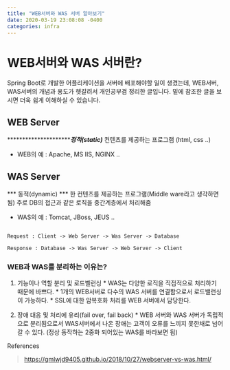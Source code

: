 ```yaml
---
title: "WEB서버와 WAS 서버 알아보기"
date: 2020-03-19 23:08:08 -0400
categories: infra
---
```


WEB서버와 WAS 서버란?
=====================

Spring Boot로 개발한 어플리케이션을 서버에 배포해야할 일이 생겼는데, 
       WEB서버, WAS서버의 개념과 용도가 헷갈려서 개인공부겸 정리한 글입니다.
       밑에 참조한 글을 보시면 더욱 쉽게 이해하실 수 있습니다.

## WEB Server
  
  ************************정적(static)*** 컨텐츠를 제공하는 프로그램 (html, css ..)

* WEB의 예 : Apache, MS IIS, NGINX ..

## WAS Server

  *** 동적(dynamic) *** 한 컨텐츠를 제공하는 프로그램(Middle ware라고 생각하면 됨)
  주로 DB의 접근과 같은 로직을 중간계층에서 처리해줌
  
* WAS의 예 : Tomcat, JBoss, JEUS ..

```

Request : Client -> Web Server -> Was Server -> Database

Response : Database -> Was Server -> Web Server -> Client

```

### WEB과 WAS를 분리하는 이유는?
  
  1. 기능이나 역할 분리 및 로드벨런싱
    * WAS는 다양한 로직을 직접적으로 처리하기 때문에 바쁘다.
    * 1개의 WEB서버로 다수의 WAS 서버를 연결함으로서 로드밸런싱이 가능하다.
    * SSL에 대한 암복호화 처리를 WEB 서버에서 담당한다.
  
  2. 장애 대응 및 처리에 유리(fail over, fail back)
    * WEB 서버와 WAS 서버가 독립적으로 분리됨으로서 WAS서버에서 나온 장애는 고객이 오류를 느끼지 못한채로 넘어갈 수 있다. (정상 동작하는 2중화 되어있는 WAS를 바라보면 됨)











References
> <https://gmlwjd9405.github.io/2018/10/27/webserver-vs-was.html/>
